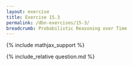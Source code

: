 ```yaml
---
layout: exercise
title: Exercise 15.3
permalink: /dbn-exercises/15-3/
breadcrumb: Probabilistic Reasoning over Time
---
```


{% include mathjax_support %}

<div><i class="arrow-up loader" data-chapter="dbn-exercises" data-exercise="ex_3" data-rating="0"></i></div>
{% include_relative question.md %}
